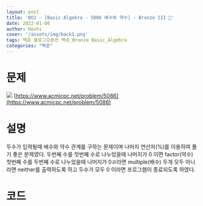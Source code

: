 ```yaml
---
layout: post
title: 'BOJ - [Basic Algebra - 5086 배수와 약수] - Bronze III 🥉'
date: 2022-01-06
author: Hoshi
cover: '/assets/img/back1.png'
tags: 백준 블로그오픈전 백준_Bronze Basic_Algebra
categories: "백준"
---
```

# 문제
![]({{site.url}}/assets/img/posts_img/5086.png)
[https://www.acmicpc.net/problem/5086](https://www.acmicpc.net/problem/5086)

# 설명
두수가 입력될때 배수와 약수 관계를 구하는 문제이며 나머지 연산자(%)를 이용하여 풀기 좋은 문제였다.
두번째 수를 첫번째 수로 나누었을때 나머지가 0 이면 factor(약수) 첫번째 수를 두번째 수로 나누었을때 나머지가 0ㄹ라면 multiple(배수) 두개 모두 아니라면 neither를 출력하도록 하고 두수가 모두 0 이라면 프로그램이 종료되도록 하였다.

# 코드

```c

```
